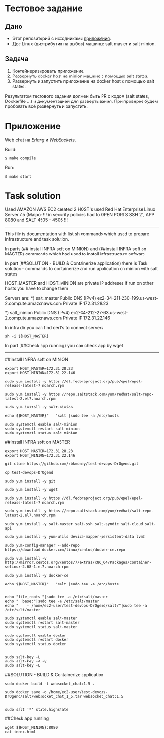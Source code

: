 # Тестовое задание

## Дано

- Этот репозиторий с исходниками [приложения](#Приложение).
- Две Linux (дистрибутив на выбор) машины: salt master и salt minion.


## Задача

1. Контейнеризировать приложение.
1. Развернуть docker host на minion машине с помощью salt states.
1. Развернуть и запустить приложение на docker host с помощью salt states.

Результатом тестового задания должен быть PR с кодом (salt states, Dockerfile ...) и документацией для развертывания.
При проверке будем пробовать всё развернуть и запустить.

# Приложение

Web chat на _Erlang_ и _WebSockets_.

Build:

```shell
$ make compile
```

Run:

```shell
$ make start
```


#                                   Task solution
Used AMAZON AWS EC2
created 2 HOST's used  Red Hat Enterprise Linux Server 7.5 (Maipo)
!!! in security policies had to OPEN PORTS SSH 21, APP 8080 and SALT 4505 - 4506 !!!

-------------------------------------------------------------------------------------------------
This file is documentation with list sh commands 
which used to prepare infrastructure
and task solution.

In parts (## install INFRA soft on MINION) 
and (##install INFRA soft on MASTER)
commands which had used to install infrastructure sofware

In part (##SOLUTION - BUILD & Containerize application)
there is Task solution - commands to containerize and run application on minion with salt states

 HOST_MASTER and HOST_MINION are private IP addreses
 if run on other hosts you have to change them

Servers are:
*) salt_master 
Public DNS (IPv4)
ec2-34-211-230-199.us-west-2.compute.amazonaws.com
Private IP
172.31.28.23

*) salt_minion
Public DNS (IPv4)
ec2-34-212-27-63.us-west-2.compute.amazonaws.com
Private IP
172.31.22.146

In infra dir you can find cert's to connect servers 
```shell
sh -i ${HOST_MASTER}
```

In part (##Check app running) you can check app by wget
 
-------------------------------------------------------------------------------------------------

##install INFRA soft on MINION
```shell
export HOST_MASTER=172.31.28.23
export HOST_MINION=172.31.22.146

sudo yum install -y https://dl.fedoraproject.org/pub/epel/epel-release-latest-7.noarch.rpm

sudo yum install -y https://repo.saltstack.com/yum/redhat/salt-repo-latest-2.el7.noarch.rpm 

sudo yum install -y salt-minion

echo ${HOST_MASTER}"   "salt |sudo tee -a /etc/hosts

sudo systemctl enable salt-minion
sudo systemctl restart salt-minion
sudo systemctl status salt-minion
```


##install INFRA soft on MASTER

```shell
export HOST_MASTER=172.31.28.23
export HOST_MINION=172.31.22.146

git clone https://github.com/rbkmoney/test-devops-DrOgend.git

cp test-devops-DrOgend

sudo yum install -y git

sudo yum install -y wget

sudo yum install -y https://dl.fedoraproject.org/pub/epel/epel-release-latest-7.noarch.rpm

sudo yum install -y https://repo.saltstack.com/yum/redhat/salt-repo-latest-2.el7.noarch.rpm 

sudo yum install -y salt-master salt-ssh salt-syndic salt-cloud salt-api

sudo yum install -y yum-utils device-mapper-persistent-data lvm2

sudo yum-config-manager --add-repo https://download.docker.com/linux/centos/docker-ce.repo

sudo yum install -y http://mirror.centos.org/centos/7/extras/x86_64/Packages/container-selinux-2.68-1.el7.noarch.rpm

sudo yum install -y docker-ce

echo ${HOST_MASTER}"   "salt |sudo tee -a /etc/hosts


echo "file_roots:"|sudo tee -a /etc/salt/master
echo "  base:"|sudo tee -a /etc/salt/master
echo "    - /home/ec2-user/test-devops-DrOgend/salt/"|sudo tee -a /etc/salt/master

sudo systemctl enable salt-master
sudo systemctl restart salt-master
sudo systemctl status salt-master

sudo systemctl enable docker
sudo systemctl restart docker
sudo systemctl status docker


sudo salt-key -L
sudo salt-key -A -y
sudo salt-key -L

```

##SOLUTION - BUILD & Containerize application
```shell
sudo docker build -t websocket_chat:1.5 .

sudo docker save -o /home/ec2-user/test-devops-DrOgend/salt/websocket_chat_1_5.tar websocket_chat:1.5


sudo salt '*' state.highstate
```

##Check app running
```shell
wget ${HOST_MINION}:8080
cat index.html
```

